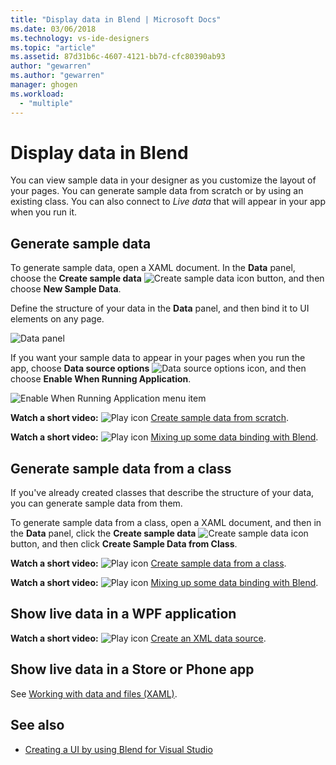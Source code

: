 ```yaml
---
title: "Display data in Blend | Microsoft Docs"
ms.date: 03/06/2018
ms.technology: vs-ide-designers
ms.topic: "article"
ms.assetid: 87d31b6c-4607-4121-bb7d-cfc80390ab93
author: "gewarren"
ms.author: "gewarren"
manager: ghogen
ms.workload:
  - "multiple"
---
```

# Display data in Blend

You can view sample data in your designer as you customize the layout of your pages. You can generate sample data from scratch or by using an existing class. You can also connect to *Live data* that will appear in your app when you run it.

## Generate sample data

To generate sample data, open a XAML document. In the **Data** panel, choose the **Create sample data** ![Create sample data icon](../designers/media/30540d76-7256-43ce-b5d9-4b2edf3d339f.png) button, and then choose **New Sample Data**.

Define the structure of your data in the **Data** panel, and then bind it to UI elements on any page.

![Data panel](../designers/media/496d7ebc-fe46-42f6-95a8-57b0e5be5d49.png)

If you want your sample data to appear in your pages when you run the app, choose **Data source options** ![Data source options icon](../designers/media/ae1fd260-4f84-420d-b196-45fde357d81d.png), and then choose **Enable When Running Application**.

![Enable When Running Application menu item](../designers/media/05d5356d-91bb-4e6b-b3f7-29b76852c4b3.png)

 **Watch a short video:** ![Play icon](../designers/media/bldadminconsoleinitialconfigicon.PNG) [Create sample data from scratch](http://www.bing.com/videos/search?q=blend%20data&qs=n&form=QBVR&pq=blend%20data&sc=8-7&sp=-1&sk=#view=detail&mid=F8F2449A76956D480FD2F8F2449A76956D480FD2).

 **Watch a short video:** ![Play icon](../designers/media/bldadminconsoleinitialconfigicon.PNG) [Mixing up some data binding with Blend](https://www.youtube.com/watch?v=LSwPB6CAvjg).

## Generate sample data from a class

If you've already created classes that describe the structure of your data, you can generate sample data from them.

To generate sample data from a class, open a XAML document, and then in the **Data** panel, click the **Create sample data** ![Create sample data icon](../designers/media/30540d76-7256-43ce-b5d9-4b2edf3d339f.png) button, and then click **Create Sample Data from Class**.

**Watch a short video:** ![Play icon](../designers/media/bldadminconsoleinitialconfigicon.PNG) [Create sample data from a class](http://www.google.com/url?sa=t&rct=j&q=&esrc=s&source=video&cd=1&cad=rja&uact=8&ved=0CB0QtwIwAA&url=http%3A%2F%2Fchannel9.msdn.com%2FShows%2FInside%2BWindows%2BPhone%2FIWP54--Windows-Phone-Data-Binding-and-the-Magic-of-XAML&ei=F1oHVNryM4ysogSJ2oDYDw&usg=AFQjCNEYvw1WA1rdF7bfpj5RwMLUs7RCVg).

**Watch a short video:** ![Play icon](../designers/media/bldadminconsoleinitialconfigicon.PNG) [Mixing up some data binding with Blend](https://www.youtube.com/watch?v=LSwPB6CAvjg).

## Show live data in a WPF application

**Watch a short video:** ![Play icon](../designers/media/bldadminconsoleinitialconfigicon.PNG) [Create an XML data source](https://www.youtube.com/watch?v=RjQueappjqk&feature=youtube_gdata).

## Show live data in a Store or Phone app

See [Working with data and files (XAML)](http://msdn.microsoft.com/library/windows/apps/xaml/br229562.aspx).

## See also

- [Creating a UI by using Blend for Visual Studio](../designers/creating-a-ui-by-using-blend-for-visual-studio.md)